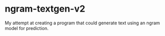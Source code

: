 # ngram-textgen-v2

My attempt at creating a program that could generate text using an ngram model for prediction. 


